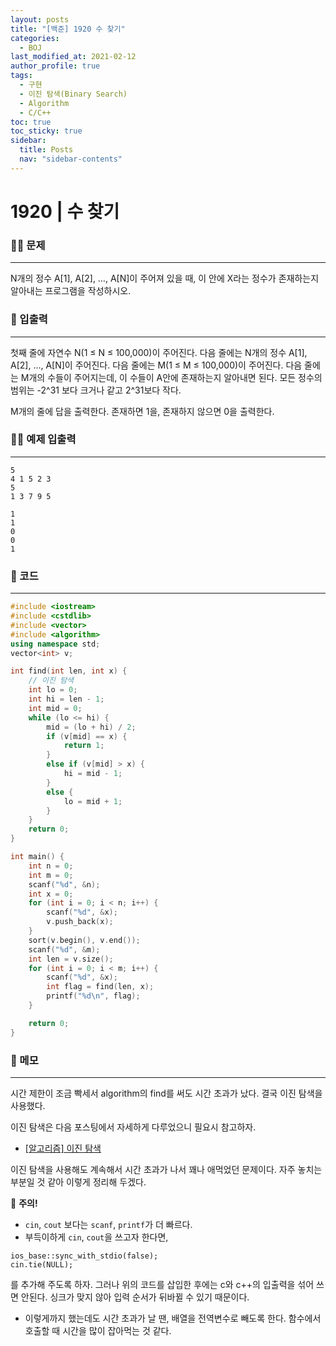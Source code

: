 ```yaml
---
layout: posts
title: "[백준] 1920 수 찾기"
categories:
  - BOJ
last_modified_at: 2021-02-12
author_profile: true
tags:
  - 구현
  - 이진 탐색(Binary Search)
  - Algorithm
  - C/C++
toc: true
toc_sticky: true
sidebar:
  title: Posts
  nav: "sidebar-contents"
---
```


# 1920 | 수 찾기


### 🙋‍♀️ 문제

-----

N개의 정수 A[1], A[2], …, A[N]이 주어져 있을 때, 이 안에 X라는 정수가 존재하는지 알아내는 프로그램을 작성하시오.

### 🙌 입출력

-----

첫째 줄에 자연수 N(1 ≤ N ≤ 100,000)이 주어진다. 다음 줄에는 N개의 정수 A[1], A[2], …, A[N]이 주어진다. 다음 줄에는 M(1 ≤ M ≤ 100,000)이 주어진다. 다음 줄에는 M개의 수들이 주어지는데, 이 수들이 A안에 존재하는지 알아내면 된다. 모든 정수의 범위는 -2^31 보다 크거나 같고 2^31보다 작다.

M개의 줄에 답을 출력한다. 존재하면 1을, 존재하지 않으면 0을 출력한다.

### 🙋‍♂️ 예제 입출력

-----

```
5
4 1 5 2 3
5
1 3 7 9 5
```

```
1
1
0
0
1
```

### 🚀 코드

-----

```c++
#include <iostream>
#include <cstdlib>
#include <vector>
#include <algorithm>
using namespace std;
vector<int> v;

int find(int len, int x) {
	// 이진 탐색
	int lo = 0;
	int hi = len - 1;
	int mid = 0;
	while (lo <= hi) {
		mid = (lo + hi) / 2;
		if (v[mid] == x) {
			return 1;
		}
		else if (v[mid] > x) {
			hi = mid - 1;
		}
		else {
			lo = mid + 1;
		}
	}
	return 0;
}

int main() {
	int n = 0;
	int m = 0;
	scanf("%d", &n);
	int x = 0;
	for (int i = 0; i < n; i++) {
		scanf("%d", &x);
		v.push_back(x);
	}
	sort(v.begin(), v.end());
	scanf("%d", &m);
	int len = v.size();
	for (int i = 0; i < m; i++) {
		scanf("%d", &x);
		int flag = find(len, x);
		printf("%d\n", flag);
	}

	return 0;
}
```


### 🌠 메모

-----

시간 제한이 조금 빡세서 algorithm의 find를 써도 시간 초과가 났다. 결국 이진 탐색을 사용했다.

이진 탐색은 다음 포스팅에서 자세하게 다루었으니 필요시 참고하자.<br>
- <a href="https://jerimo.github.io/algorithm/gcd/">[알고리즘] 이진 탐색</a>

이진 탐색을 사용해도 계속해서 시간 초과가 나서 꽤나 애먹었던 문제이다.
자주 놓치는 부분일 것 같아 이렇게 정리해 두겠다.

🚨 **주의!**

- ```cin```, ```cout``` 보다는 ```scanf```, ```printf```가 더 빠르다.
- 부득이하게 ```cin```, ```cout```을 쓰고자 한다면,
```
ios_base::sync_with_stdio(false);
cin.tie(NULL);
```
를 추가해 주도록 하자. 그러나 위의 코드를 삽입한 후에는 c와 c++의 입출력을 섞어 쓰면 안된다. 싱크가 맞지 않아 입력 순서가 뒤바뀔 수 있기 때문이다.
- 이렇게까지 했는데도 시간 초과가 날 땐, 배열을 전역변수로 빼도록 한다. 함수에서 호출할 때 시간을 많이 잡아먹는 것 같다.
